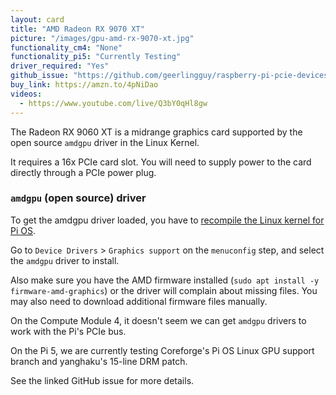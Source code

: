 ```yaml
---
layout: card
title: "AMD Radeon RX 9070 XT"
picture: "/images/gpu-amd-rx-9070-xt.jpg"
functionality_cm4: "None"
functionality_pi5: "Currently Testing"
driver_required: "Yes"
github_issue: "https://github.com/geerlingguy/raspberry-pi-pcie-devices/issues/766"
buy_link: https://amzn.to/4pNiDao
videos:
  - https://www.youtube.com/live/Q3bY0qHl8gw
---
```

The Radeon RX 9060 XT is a midrange graphics card supported by the open source `amdgpu` driver in the Linux Kernel.

It requires a 16x PCIe card slot. You will need to supply power to the card directly through a PCIe power plug.

### `amdgpu` (open source) driver

To get the amdgpu driver loaded, you have to [recompile the Linux kernel for Pi OS](https://github.com/geerlingguy/raspberry-pi-pcie-devices/tree/master/extras/cross-compile).

Go to `Device Drivers` > `Graphics support` on the `menuconfig` step, and select the `amdgpu` driver to install.

Also make sure you have the AMD firmware installed (`sudo apt install -y firmware-amd-graphics`) or the driver will complain about missing files. You may also need to download additional firmware files manually.

On the Compute Module 4, it doesn't seem we can get `amdgpu` drivers to work with the Pi's PCIe bus.

On the Pi 5, we are currently testing Coreforge's Pi OS Linux GPU support branch and yanghaku's 15-line DRM patch.

See the linked GitHub issue for more details.
